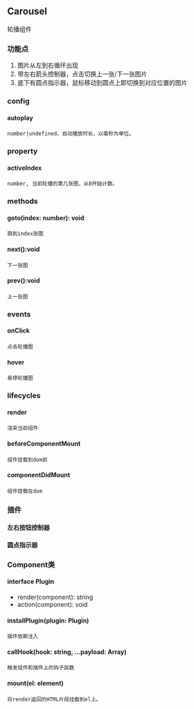 ## Carousel

轮播组件

### 功能点
1. 图片从左到右循环出现
2. 带左右箭头控制器，点击切换上一张/下一张图片
3. 底下有圆点指示器，鼠标移动到圆点上即切换到对应位置的图片

### config
#### autoplay
    number|undefined，自动播放时长，以毫秒为单位。

### property
#### activeIndex
    number, 当前轮播的第几张图，从0开始计数。

### methods
#### goto(index: number): void
    跳到index张图

#### next():void
    下一张图

#### prev():void
    上一张图

### events

#### onClick
    点击轮播图

#### hover
    悬停轮播图

### lifecycles
#### render
    渲染当前组件

#### beforeComponentMount
    组件挂载到dom前
#### componentDidMount
    组件挂载在dom

### 插件

#### 左右按钮控制器

#### 圆点指示器

### Component类
#### interface Plugin
 - render(component): string
 - action(component): void
#### installPlugin(plugin: Plugin)
    插件依赖注入
#### callHook(hook: string, ...payload: Array<any>)
    触发组件和插件上的钩子函数

#### mount(el: element)
    将render返回的HTML片段挂载到el上。

